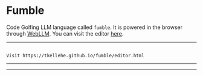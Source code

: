 # Fumble
Code Golfing LLM language called `fumble`. It is powered in the browser through [WebLLM](https://webllm.mlc.ai).
You can visit the editor [here](https://tkellehe.github.io/fumble/editor.html).

---

<div class="fumble-v0">
<pre><code>
Visit https://tkellehe.github.io/fumble/editor.html
</code></pre>
</div>

---
---


<script src="versions/fumble-v0.js"></script>
